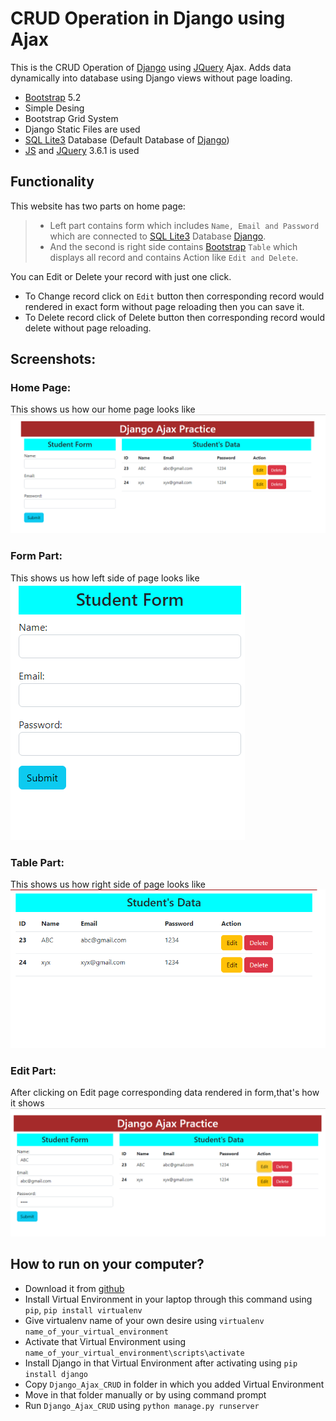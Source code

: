 # CRUD Operation in Django using Ajax

This is the CRUD Operation of [Django](https://www.djangoproject.com/) using [JQuery](https://jquery.com/) Ajax. Adds data dynamically into database using Django views without page loading.


* [Bootstrap](https://getbootstrap.com/docs/5.2/) 5.2
* Simple Desing 
* Bootstrap Grid System
* Django Static Files are used 
* [SQL Lite3](https://www.sqlite.org/index.html) Database (Default Database of [Django](https://www.djangoproject.com/))
* [JS](https://cdnjs.com/) and [JQuery](https://jquery.com/) 3.6.1 is used

## Functionality 

This website has two parts on home page:
> * Left part contains form which includes `Name, Email and Password` which are connected to [SQL Lite3](https://www.sqlite.org/index.html) Database [Django](https://www.djangoproject.com/).
> * And the second is right side contains [Bootstrap](https://getbootstrap.com/docs/5.2/) `Table` which displays all record and contains Action like `Edit and Delete`.

You can Edit or Delete your record with just one click.
* To Change record click on `Edit` button then corresponding record would rendered in exact form without page reloading then you can save it.
* To Delete record click of Delete button then corresponding record would delete without page reloading.

## Screenshots:

### Home Page:
This shows us how our home page looks like
![image](images/main.png)

### Form Part:
This shows us how left side of page looks like
![image](images/form.png)

### Table Part:
This shows us how right side of page looks like
![image](images/table.png)

### Edit Part:
After clicking on Edit page corresponding data rendered in form,that's how it shows
![image](images/edit.png)

## How to run on your computer?

* Download it from [github](https://github.com/)
* Install Virtual Environment in your laptop through this command using `pip`,
    `pip install virtualenv`
* Give virtualenv name of your own desire using 
    `virtualenv name_of_your_virtual_environment`
* Activate that Virtual Environment using `name_of_your_virtual_environment\scripts\activate`
* Install Django in that Virtual Environment after activating using `pip install django` 
* Copy `Django_Ajax_CRUD` in folder in which you added Virtual Environment
* Move in that folder manually or by using command prompt
* Run `Django_Ajax_CRUD` using `python manage.py runserver`
